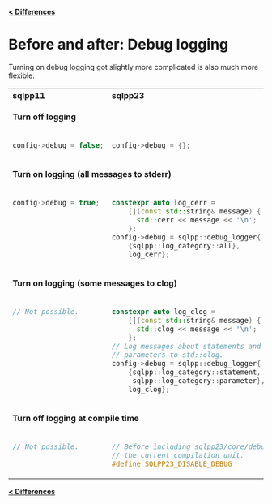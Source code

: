 [**\< Differences**](/docs/differences-to-sqlpp11.md)

# Before and after: Debug logging

Turning on debug logging got slightly more complicated is also much more flexible.

<table>
<tr>
<th align="left">sqlpp11</th><th align="left">sqlpp23</th>
</tr>
</tr>
<tr><td colspan=2>

  **Turn off logging**

</td></tr>
<tr>
<td  valign="top">

```c++
config->debug = false;
```

</td>
<td valign="top">

```c++
config->debug = {};
```

</td>
</tr>
<tr><td colspan=2>

  **Turn on logging (all messages to stderr)**

</td></tr>
<tr>
<td  valign="top">

```c++
config->debug = true;
```

</td>
<td valign="top">

```c++
constexpr auto log_cerr =
    [](const std::string& message) {
      std::cerr << message << '\n';
    };
config->debug = sqlpp::debug_logger{
    {sqlpp::log_category::all},
    log_cerr};
```

</td>
</tr>
<tr><td colspan=2>

  **Turn on logging (some messages to clog)**

</td></tr>
<tr>
<td  valign="top">

```c++
// Not possible.
```

</td>
<td valign="top">

```c++
constexpr auto log_clog =
    [](const std::string& message) {
      std::clog << message << '\n';
    };
// Log messages about statements and their
// parameters to std::clog.
config->debug = sqlpp::debug_logger{
    {sqlpp::log_category::statement,
     sqlpp::log_category::parameter},
    log_clog};
```

</td>
</tr>
<tr><td colspan=2>

  **Turn off logging at compile time**

</td></tr>
<tr>
<td  valign="top">

```c++
// Not possible.
```

</td>
<td valign="top">

```c++
// Before including sqlpp23/core/debug_logger.h in
// the current compilation unit.
#define SQLPP23_DISABLE_DEBUG
```

</td>
</tr>
</table>

[**\< Differences**](/docs/differences-to-sqlpp11.md)


